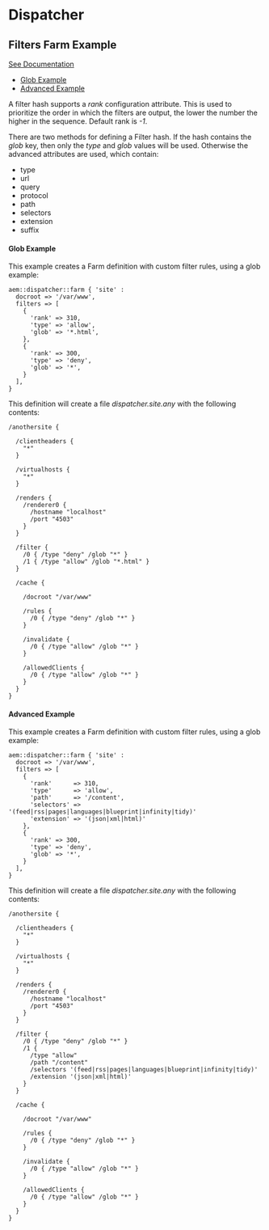 # Dispatcher

## Filters Farm Example

[See Documentation](https://docs.adobe.com/docs/en/dispatcher/disp-config.html#Configuring%20Access%20to%20Content%20-%20/filter)

* [Glob Example](#glob-example)
* [Advanced Example](#advanced-example)

A filter hash supports a *rank* configuration attribute. This is used to prioritize the order in which the filters are output, the lower the number the higher in the sequence. Default rank is *-1*.

There are two methods for defining a Filter hash. If the hash contains the _glob_ key, then only the _type_ and _glob_ values will be used. Otherwise the advanced attributes are used, which contain:

  * type
  * url
  * query
  * protocol
  * path
  * selectors
  * extension
  * suffix

#### Glob Example

This example creates a Farm definition with custom filter rules, using a glob example:

~~~ puppet
aem::dispatcher::farm { 'site' :
  docroot => '/var/www',
  filters => [
    { 
      'rank' => 310, 
      'type' => 'allow',
      'glob' => '*.html',
    },
    {
      'rank' => 300,
      'type' => 'deny',
      'glob' => '*',
    }
  ],
}
~~~

This definition will create a file *dispatcher.site.any* with the following contents:

~~~
/anothersite {

  /clientheaders {
    "*"
  }

  /virtualhosts {
    "*"
  }

  /renders {
    /renderer0 { 
      /hostname "localhost"
      /port "4503"
    }
  }

  /filter {
    /0 { /type "deny" /glob "*" }
    /1 { /type "allow" /glob "*.html" }
  }

  /cache {

    /docroot "/var/www"

    /rules {
      /0 { /type "deny" /glob "*" }
    }

    /invalidate {
      /0 { /type "allow" /glob "*" }
    }

    /allowedClients {
      /0 { /type "allow" /glob "*" }
    }
  }
}
~~~

#### Advanced Example

This example creates a Farm definition with custom filter rules, using a glob example:

~~~ puppet
aem::dispatcher::farm { 'site' :
  docroot => '/var/www',
  filters => [
    {
      'rank'      => 310,
      'type'      => 'allow',
      'path'      => '/content',
      'selectors' => '(feed|rss|pages|languages|blueprint|infinity|tidy)'
      'extension' => '(json|xml|html)'
    },
    {
      'rank' => 300,
      'type' => 'deny',
      'glob' => '*',
    }
  ],
}
~~~

This definition will create a file *dispatcher.site.any* with the following contents:

~~~
/anothersite {

  /clientheaders {
    "*"
  }

  /virtualhosts {
    "*"
  }

  /renders {
    /renderer0 {
      /hostname "localhost"
      /port "4503"
    }
  }

  /filter {
    /0 { /type "deny" /glob "*" }
    /1 {
      /type "allow"
      /path "/content"
      /selectors '(feed|rss|pages|languages|blueprint|infinity|tidy)'
      /extension '(json|xml|html)'
    }
  }

  /cache {

    /docroot "/var/www"

    /rules {
      /0 { /type "deny" /glob "*" }
    }

    /invalidate {
      /0 { /type "allow" /glob "*" }
    }

    /allowedClients {
      /0 { /type "allow" /glob "*" }
    }
  }
}
~~~
